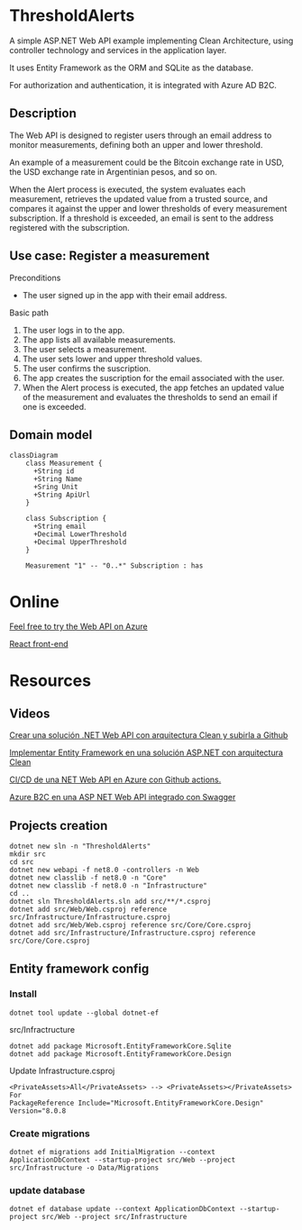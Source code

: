 # ThresholdAlerts
A simple ASP.NET Web API example implementing Clean Architecture, using controller technology and services in the application layer.

It uses Entity Framework as the ORM and SQLite as the database.

For authorization and authentication, it is integrated with Azure AD B2C.

## Description
The Web API is designed to register users through an email address to monitor measurements, defining both an upper and lower threshold.

An example of a measurement could be the Bitcoin exchange rate in USD, the USD exchange rate in Argentinian pesos, and so on.

When the Alert process is executed, the system evaluates each measurement, retrieves the updated value from a trusted source, and compares it against the upper and lower thresholds of every measurement subscription. If a threshold is exceeded, an email is sent to the address registered with the subscription.

## Use case: Register a measurement
Preconditions
- The user signed up in the app with their email address.

Basic path
1. The user logs in to the app.
2. The app lists all available measurements.
3. The user selects a measurement.
4. The user sets lower and upper threshold values.
5. The user confirms the suscription.
6. The app creates the suscription for the email associated with the user.
7. When the Alert process is executed, the app fetches an updated value of the measurement and evaluates the thresholds to send an email if one is exceeded.

## Domain model

```mermaid
classDiagram
    class Measurement {
      +String id
      +String Name
      +Sring Unit
      +String ApiUrl
    }

    class Subscription {
      +String email
      +Decimal LowerThreshold
      +Decimal UpperThreshold
    }

    Measurement "1" -- "0..*" Subscription : has
```


# Online
[Feel free to try the Web API on Azure](https://thresholdalerts-d5cwedg3awhwcuee.eastus-01.azurewebsites.net/swagger) 

[React front-end](https://jolly-island-040105210.6.azurestaticapps.net/)


# Resources
## Videos
[Crear una solución .NET Web API con arquitectura Clean y subirla a Github](https://youtu.be/-KbphJMaqzs?si=tEEmXpfVvrwaOdcZ)

[Implementar Entity Framework en una solución ASP.NET con arquitectura Clean](https://youtu.be/gt9G0AZVlvI?si=3i0IR1qPLPzk-UYO)

[CI/CD de una NET Web API en Azure con Github actions.](https://youtu.be/9s2GDa4Uj1k?si=2grLUnSkHu-fC1F4)

[Azure B2C en una ASP NET Web API integrado con Swagger](https://youtu.be/sJQ3kBZfFPc?si=bS6qqo8dNSqJcoig)

## Projects creation
```
dotnet new sln -n "ThresholdAlerts"
mkdir src
cd src
dotnet new webapi -f net8.0 -controllers -n Web
dotnet new classlib -f net8.0 -n "Core"
dotnet new classlib -f net8.0 -n "Infrastructure"
cd ..
dotnet sln ThresholdAlerts.sln add src/**/*.csproj
dotnet add src/Web/Web.csproj reference src/Infrastructure/Infrastructure.csproj
dotnet add src/Web/Web.csproj reference src/Core/Core.csproj
dotnet add src/Infrastructure/Infrastructure.csproj reference src/Core/Core.csproj
```

## Entity framework config
### Install
```
dotnet tool update --global dotnet-ef
```
src/Infractructure
```
dotnet add package Microsoft.EntityFrameworkCore.Sqlite
dotnet add package Microsoft.EntityFrameworkCore.Design
```
Update Infrastructure.csproj
```
<PrivateAssets>All</PrivateAssets> --> <PrivateAssets></PrivateAssets>
For
PackageReference Include="Microsoft.EntityFrameworkCore.Design" Version="8.0.8
```


### Create migrations
```
dotnet ef migrations add InitialMigration --context ApplicationDbContext --startup-project src/Web --project src/Infrastructure -o Data/Migrations
```
### update database
```
dotnet ef database update --context ApplicationDbContext --startup-project src/Web --project src/Infrastructure
```
